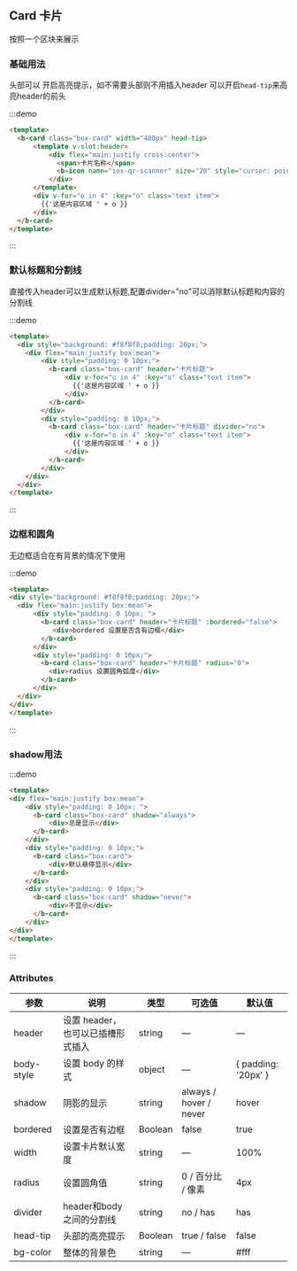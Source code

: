## Card 卡片

按照一个区块来展示

### 基础用法

头部可以 开启高亮提示，如不需要头部则不用插入header 可以开启`head-tip`来高亮header的前头

:::demo 
```html
<template>
  <b-card class="box-card" width="480px" head-tip>
      <template v-slot:header>
          <div flex="main:justify cross:center">
            <span>卡片名称</span>
            <b-icon name="ios-qr-scanner" size="20" style="cursor: pointer;"></b-icon>
          </div>
      </template>
      <div v-for="o in 4" :key="o" class="text item">
        {{'这是内容区域 ' + o }}
      </div>
  </b-card>
</template>
```
:::

### 默认标题和分割线

直接传入header可以生成默认标题,配置divider="no"可以消除默认标题和内容的分割线

:::demo 
```html
<template>
  <div style="background: #f8f8f8;padding: 20px;">
    <div flex="main:justify box:mean">
        <div style="padding: 0 10px;">
          <b-card class="box-card" header="卡片标题">
              <div v-for="o in 4" :key="o" class="text item">
                {{'这是内容区域 ' + o }}
              </div>
          </b-card>
        </div>
        <div style="padding: 0 10px;">
          <b-card class="box-card" header="卡片标题" divider="no">
              <div v-for="o in 4" :key="o" class="text item">
                {{'这是内容区域 ' + o }}
              </div>
          </b-card>
        </div>
    </div>
  </div>
</template>
```
:::

### 边框和圆角

无边框适合在有背景的情况下使用

:::demo 
```html
<template>
<div style="background: #f8f8f8;padding: 20px;">
  <div flex="main:justify box:mean">
      <div style="padding: 0 10px; ">
        <b-card class="box-card" header="卡片标题" :bordered="false">
           <div>bordered 设置是否含有边框</div>
        </b-card>
      </div>
      <div style="padding: 0 10px;">
        <b-card class="box-card" header="卡片标题" radius="0">
          <div>radius 设置圆角弧度</div>
        </b-card>
      </div>
  </div>
</div>
</template>
```
:::

### shadow用法

:::demo 
```html
<template>
<div flex="main:justify box:mean">
    <div style="padding: 0 10px; ">
      <b-card class="box-card" shadow="always">
          <div>总是显示</div>
      </b-card>
    </div>
    <div style="padding: 0 10px;">
      <b-card class="box-card">
          <div>默认悬停显示</div>
      </b-card>
    </div>
    <div style="padding: 0 10px;">
      <b-card class="box-card" shadow="never">
          <div>不显示</div>
      </b-card>
    </div>
</div>
</template>
```
:::

### Attributes

| 参数      | 说明    | 类型      | 可选值       | 默认值   |
|---------- |-------- |---------- |-------------  |-------- |
| header | 设置 header，也可以已插槽形式插入 | string |  —  |  —  |
| body-style | 设置 body 的样式 | object |  —  |  { padding: '20px' }  |
| shadow | 阴影的显示 | string | always / hover / never  | hover  |
| bordered | 设置是否有边框 | Boolean |  false  | true |
| width | 设置卡片默认宽度 | string |  —  | 100%  |
| radius | 设置圆角值 | string |  0 / 百分比 / 像素  |  4px  |
| divider | header和body之间的分割线 | string |  no / has  |  has  |
| head-tip | 头部的高亮提示 | Boolean |  true / false  |  false  |
| bg-color | 整体的背景色 | string |  —  |  #fff  |
